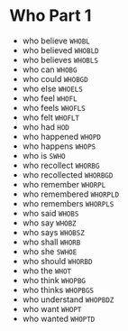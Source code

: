 # Who Part 1

* who believe `WHOBL`
* who believed `WHOBLD`
* who believes `WHOBLS`
* who can `WHOBG`
* who could `WHOBGD`
* who else `WHOELS`
* who feel `WHOFL`
* who feels `WHOFLS`
* who felt `WHOFLT`
* who had `HOD`
* who happened `WHOPD`
* who happens `WHOPS`
* who is `SWHO`
* who recollect `WHORBG`
* who recollected `WHORBGD`
* who remember `WHORPL`
* who remembered `WHORPLD`
* who remembers `WHORPLS`
* who said `WHOBS`
* who say `WHOBZ`
* who says `WHOBSZ`
* who shall `WHORB`
* who she `SWHOE`
* who should `WHORBD`
* who the `WHOT`
* who think `WHOPBG`
* who thinks `WHOPBGS`
* who understand `WHOPBDZ`
* who want `WHOPT`
* who wanted `WHOPTD`
